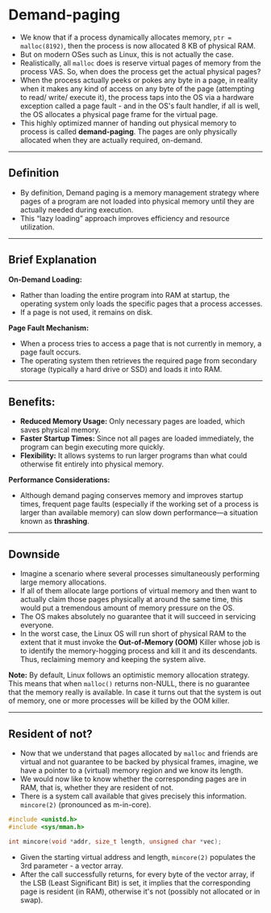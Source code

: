 # Demand-paging

- We know that if a process dynamically allocates memory, `ptr = malloc(8192)`, then the process is now allocated 8 KB of physical RAM.
- But on modern OSes such as Linux, this is not actually the case.
- Realistically, all `malloc` does is reserve virtual pages of memory from the process VAS. So, when does the process get  the actual physical pages?
- When the process actually peeks or pokes any byte in a page, in reality when it makes any kind of access on any byte of the page (attempting to read/ write/ execute it), the process taps into the OS via a hardware exception called a page fault - and in the OS's fault handler, if all is well, the OS allocates a physical page frame for the virtual page.
- This highly optimized manner of handing out physical memory to process is called **demand-paging**. The pages are only physically allocated when they are actually required, on-demand.

---

## Definition

- By definition, Demand paging is a memory management strategy where pages of a program are not loaded into physical memory until they are actually needed during execution. 
- This “lazy loading” approach improves efficiency and resource utilization.

---

## Brief Explanation

**On-Demand Loading:**

- Rather than loading the entire program into RAM at startup, the operating system only loads the specific pages that a process accesses. 
- If a page is not used, it remains on disk.

**Page Fault Mechanism:**

- When a process tries to access a page that is not currently in memory, a page fault occurs. 
- The operating system then retrieves the required page from secondary storage (typically a hard drive or SSD) and loads it into RAM.

---

## **Benefits:**

- **Reduced Memory Usage:** Only necessary pages are loaded, which saves physical memory.
- **Faster Startup Times:** Since not all pages are loaded immediately, the program can begin executing more quickly.
- **Flexibility:** It allows systems to run larger programs than what could otherwise fit entirely into physical memory.

**Performance Considerations:**

- Although demand paging conserves memory and improves startup times, frequent page faults (especially if the working set of a process is larger than available memory) can slow down performance—a situation known as **thrashing**.

---

## Downside

- Imagine a scenario where several processes simultaneously performing large memory allocations.
- If all of them allocate large portions of virtual memory and then want to actually claim those pages physically at around the same time, this would put a tremendous amount of memory pressure on the OS.
- The OS makes absolutely no guarantee that it will succeed in servicing everyone.
- In the worst case, the Linux OS will run short of physical RAM to the extent that it must invoke the **Out-of-Memory (OOM)** Killer whose job is to identify the memory-hogging process and kill it and its descendants. Thus, reclaiming memory and keeping the system alive.

**Note:** By default, Linux follows an optimistic memory allocation strategy. This means that when `malloc()` returns non-NULL, there is no guarantee that the memory really is available. In case it turns out that the system is out of memory, one or more processes will be killed by the OOM killer.

---

## Resident of not?

- Now that we understand that pages allocated by `malloc` and friends are virtual and not guarantee to be backed by physical frames, imagine, we have a pointer to a (virtual) memory region and we know its length.
- We would now like to know whether the corresponding pages are in RAM, that is, whether they are resident of not.
- There is a system call available that gives precisely this information. `mincore(2)` (pronounced as m-in-core).

```c
#include <unistd.h>
#include <sys/mman.h>

int mincore(void *addr, size_t length, unsigned char *vec);
```

- Given the starting virtual address and length, `mincore(2)` populates the 3rd parameter - a vector array.
- After the call successfully returns, for every byte of the vector array, if the LSB (Least Significant Bit) is set, it implies that the corresponding page is resident (in RAM), otherwise it's not (possibly not allocated or in swap).